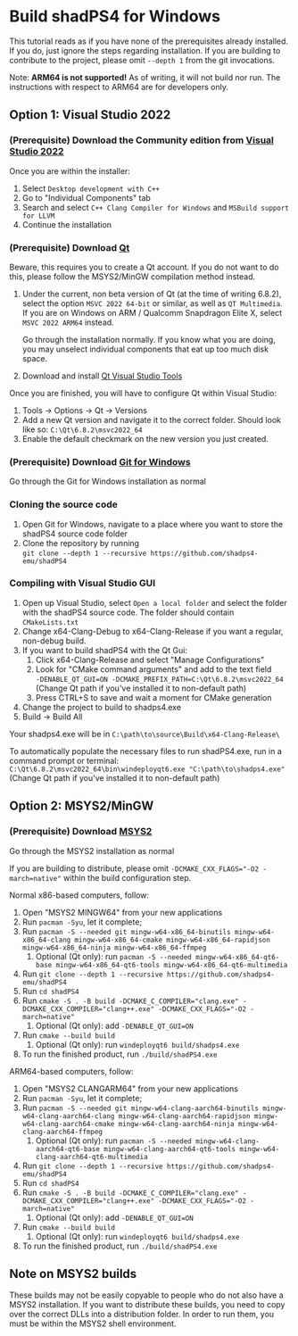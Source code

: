 <!--
SPDX-FileCopyrightText: 2024 shadPS4 Emulator Project
SPDX-License-Identifier: GPL-2.0-or-later
-->

# Build shadPS4 for Windows

This tutorial reads as if you have none of the prerequisites already installed. If you do, just ignore the steps regarding installation.
If you are building to contribute to the project, please omit `--depth 1` from the git invocations.

Note: **ARM64 is not supported!** As of writing, it will not build nor run. The instructions with respect to ARM64 are for developers only.

## Option 1: Visual Studio 2022

### (Prerequisite) Download the Community edition from [**Visual Studio 2022**](https://visualstudio.microsoft.com/vs/)

Once you are within the installer:

1. Select `Desktop development with C++`
2. Go to "Individual Components" tab
3. Search and select `C++ Clang Compiler for Windows` and `MSBuild support for LLVM`
4. Continue the installation

### (Prerequisite) Download [**Qt**](https://doc.qt.io/qt-6/get-and-install-qt.html)

Beware, this requires you to create a Qt account. If you do not want to do this, please follow the MSYS2/MinGW compilation method instead.

1. Under the current, non beta version of Qt (at the time of writing 6.8.2), select the option `MSVC 2022 64-bit` or similar, as well as `QT Multimedia`.  
   If you are on Windows on ARM / Qualcomm Snapdragon Elite X, select `MSVC 2022 ARM64` instead.

   Go through the installation normally. If you know what you are doing, you may unselect individual components that eat up too much disk space.

2. Download and install [Qt Visual Studio Tools](https://marketplace.visualstudio.com/items?itemName=TheQtCompany.QtVisualStudioTools2022)

Once you are finished, you will have to configure Qt within Visual Studio:

1. Tools -> Options -> Qt -> Versions
2. Add a new Qt version and navigate it to the correct folder. Should look like so: `C:\Qt\6.8.2\msvc2022_64`
3. Enable the default checkmark on the new version you just created.

### (Prerequisite) Download [**Git for Windows**](https://git-scm.com/download/win)

Go through the Git for Windows installation as normal

### Cloning the source code

1. Open Git for Windows, navigate to a place where you want to store the shadPS4 source code folder
2. Clone the repository by running  
    `git clone --depth 1 --recursive https://github.com/shadps4-emu/shadPS4`

### Compiling with Visual Studio GUI

1. Open up Visual Studio, select `Open a local folder` and select the folder with the shadPS4 source code. The folder should contain `CMakeLists.txt`
2. Change x64-Clang-Debug to x64-Clang-Release if you want a regular, non-debug build.
3. If you want to build shadPS4 with the Qt Gui:
   1. Click x64-Clang-Release and select "Manage Configurations"
   2. Look for "CMake command arguments" and add to the text field  
    `-DENABLE_QT_GUI=ON -DCMAKE_PREFIX_PATH=C:\Qt\6.8.2\msvc2022_64`  
    (Change Qt path if you've installed it to non-default path)
   3. Press CTRL+S to save and wait a moment for CMake generation
4. Change the project to build to shadps4.exe
5. Build -> Build All

Your shadps4.exe will be in `C:\path\to\source\Build\x64-Clang-Release\`

To automatically populate the necessary files to run shadPS4.exe, run in a command prompt or terminal:  
`C:\Qt\6.8.2\msvc2022_64\bin\windeployqt6.exe "C:\path\to\shadps4.exe"`  
(Change Qt path if you've installed it to non-default path)

## Option 2: MSYS2/MinGW

### (Prerequisite) Download [**MSYS2**](https://www.msys2.org/)

Go through the MSYS2 installation as normal

If you are building to distribute, please omit `-DCMAKE_CXX_FLAGS="-O2 -march=native"` within the build configuration step.

Normal x86-based computers, follow:

1. Open "MSYS2 MINGW64" from your new applications
2. Run `pacman -Syu`, let it complete;
3. Run `pacman -S --needed git mingw-w64-x86_64-binutils mingw-w64-x86_64-clang mingw-w64-x86_64-cmake mingw-w64-x86_64-rapidjson mingw-w64-x86_64-ninja mingw-w64-x86_64-ffmpeg`
   1. Optional (Qt only): run `pacman -S --needed mingw-w64-x86_64-qt6-base mingw-w64-x86_64-qt6-tools mingw-w64-x86_64-qt6-multimedia`
4. Run `git clone --depth 1 --recursive https://github.com/shadps4-emu/shadPS4`
5. Run `cd shadPS4`
6. Run `cmake -S . -B build -DCMAKE_C_COMPILER="clang.exe" -DCMAKE_CXX_COMPILER="clang++.exe" -DCMAKE_CXX_FLAGS="-O2 -march=native"`
   1. Optional (Qt only): add `-DENABLE_QT_GUI=ON`
7. Run `cmake --build build`
   1. Optional (Qt only): run `windeployqt6 build/shadps4.exe`
8. To run the finished product, run `./build/shadPS4.exe`

ARM64-based computers, follow:

1. Open "MSYS2 CLANGARM64" from your new applications
2. Run `pacman -Syu`, let it complete;
3. Run `pacman -S --needed git mingw-w64-clang-aarch64-binutils mingw-w64-clang-aarch64-clang mingw-w64-clang-aarch64-rapidjson mingw-w64-clang-aarch64-cmake mingw-w64-clang-aarch64-ninja mingw-w64-clang-aarch64-ffmpeg`
   1. Optional (Qt only): run `pacman -S --needed mingw-w64-clang-aarch64-qt6-base mingw-w64-clang-aarch64-qt6-tools mingw-w64-clang-aarch64-qt6-multimedia`
4. Run `git clone --depth 1 --recursive https://github.com/shadps4-emu/shadPS4`
5. Run `cd shadPS4`
6. Run `cmake -S . -B build -DCMAKE_C_COMPILER="clang.exe" -DCMAKE_CXX_COMPILER="clang++.exe" -DCMAKE_CXX_FLAGS="-O2 -march=native"`
   1. Optional (Qt only): add `-DENABLE_QT_GUI=ON`
7. Run `cmake --build build`
   1. Optional (Qt only): run `windeployqt6 build/shadps4.exe`
8. To run the finished product, run `./build/shadPS4.exe`

## Note on MSYS2 builds

These builds may not be easily copyable to people who do not also have a MSYS2 installation.
If you want to distribute these builds, you need to copy over the correct DLLs into a distribution folder.
In order to run them, you must be within the MSYS2 shell environment.
